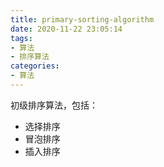 ```yaml
---
title: primary-sorting-algorithm
date: 2020-11-22 23:05:14
tags:
- 算法
- 排序算法
categories: 
- 算法
---
```


初级排序算法，包括：
- 选择排序
- 冒泡排序
- 插入排序

<!--more-->

